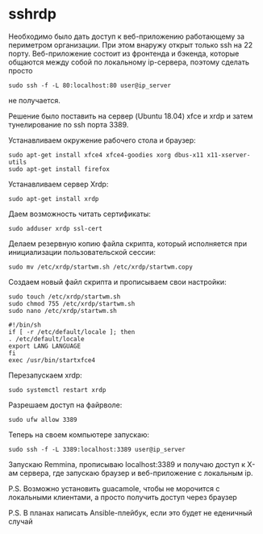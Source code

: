 # sshrdp
Необходимо было дать доступ к веб-приложению работающему за периметром организации. При этом внаружу открыт только ssh на 22 порту.
Веб-приложение состоит из фронтенда и бэкенда, которые общаются между собой по локальному ip-сервера, поэтому сделать просто 
``` 
sudo ssh -f -L 80:localhost:80 user@ip_server
```
не получается.

Решение было поставить на сервер (Ubuntu 18.04) xfce и xrdp и затем тунелирование по ssh порта 3389.

Устанавливаем окружение рабочего стола и браузер:
```
sudo apt-get install xfce4 xfce4-goodies xorg dbus-x11 x11-xserver-utils
sudo apt-get install firefox
```
Устанавливаем сервер Xrdp:
```
sudo apt-get install xrdp
```
Даем возможность читать сертификаты:
```
sudo adduser xrdp ssl-cert
```
Делаем резервную копию файла скрипта, который исполняется при инициализации пользовательской сессии:
```
sudo mv /etc/xrdp/startwm.sh /etc/xrdp/startwm.copy
```
Создаем новый файл скрипта и прописываем свои настройки:
```
sudo touch /etc/xrdp/startwm.sh
sudo chmod 755 /etc/xrdp/startwm.sh
sudo nano /etc/xrdp/startwm.sh
```

```
#!/bin/sh
if [ -r /etc/default/locale ]; then
. /etc/default/locale
export LANG LANGUAGE
fi
exec /usr/bin/startxfce4
```
Перезапускаем xrdp:
```
sudo systemctl restart xrdp
```
Разрешаем доступ на файрволе:
```
sudo ufw allow 3389
```
Теперь на своем компьютере запускаю:
```
sudo ssh -f -L 3389:localhost:3389 user@ip_server
```
Запускаю Remmina, прописываю localhost:3389 и получаю доступ к X-ам сервера, где запускаю браузер и веб-приложение с локальным ip.


P.S. Возможно установить guacamole, чтобы не морочится с локальными клиентами, а просто получить доступ через браузер

P.S. В планах написать Ansible-плейбук, если это будет не еденичный случай
